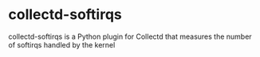 # collectd-softirqs
collectd-softirqs is a Python plugin for Collectd that measures the number of softirqs handled by the kernel

